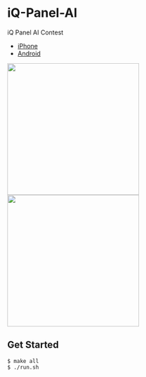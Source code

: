 # iQ-Panel-AI
iQ Panel AI Contest

* [iPhone](https://play.google.com/store/apps/details?id=jp.pluszero.iqpanel&hl=ja)
* [Android](https://itunes.apple.com/jp/app/iqpaneru-zhongneru-naotorepazuru/id1073323625?mt=8&ign-mpt=uo%3D4)

<img src="https://lh3.googleusercontent.com/g3rDffRbIK3lr837MOXeNl3dSAFzuAszHRxGceoEXPcKFEtVA0qCxaFmbsIMVtw6yKed=h310-rw" width="300px">
<img src="https://lh3.googleusercontent.com/HEIthdPIeJAuDfSrrp-9xa32VLNsvIIEJmdMGpd7J2IvHy8pSJcKHIrAaxcj2vmWtWk=h900-rw" width="300px">


## Get Started
```
$ make all
$ ./run.sh
```
